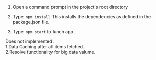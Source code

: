 1) Open a command prompt in the project's root directory

2) Type: `npm install`
    This installs the dependencies as defined in the package.json file.
    
3) Type: `npm start` to lunch app

Does not implemented:<br>
1.Data Caching after all items fetched.<br>
2.Resolve functionality for big data valume.<br>
